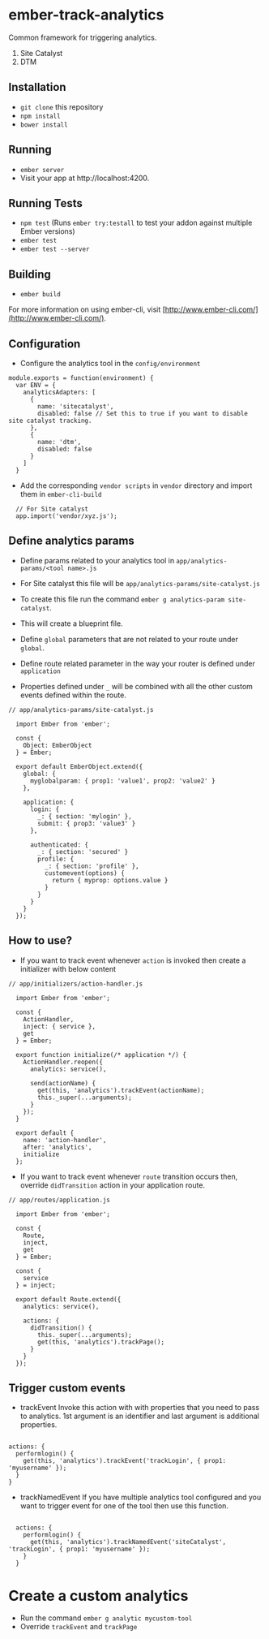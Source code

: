 # ember-track-analytics

Common framework for triggering analytics.
1. Site Catalyst
2. DTM

## Installation

* `git clone` this repository
* `npm install`
* `bower install`

## Running

* `ember server`
* Visit your app at http://localhost:4200.

## Running Tests

* `npm test` (Runs `ember try:testall` to test your addon against multiple Ember versions)
* `ember test`
* `ember test --server`

## Building

* `ember build`

For more information on using ember-cli, visit [http://www.ember-cli.com/](http://www.ember-cli.com/).

## Configuration

* Configure the analytics tool in the `config/environment`
```
module.exports = function(environment) {
  var ENV = {
    analyticsAdapters: [
      {
        name: 'sitecatalyst',
        disabled: false // Set this to true if you want to disable site catalyst tracking.
      },
      {
        name: 'dtm',
        disabled: false
      }
    ]
  }

```
* Add the corresponding `vendor scripts` in `vendor` directory and import them in `ember-cli-build`

```
  // For Site catalyst
  app.import('vendor/xyz.js');

```

## Define analytics params

* Define params related to your analytics tool in `app/analytics-params/<tool name>.js`
* For Site catalyst this file will be `app/analytics-params/site-catalyst.js`
* To create this file run the command `ember g analytics-param site-catalyst`.
* This will create a blueprint file.

* Define `global` parameters that are not related to your route under `global`.
* Define route related parameter in the way your router is defined under `application`
* Properties defined under `_` will be combined with all the other custom events defined within the route.

```
// app/analytics-params/site-catalyst.js

  import Ember from 'ember';

  const {
    Object: EmberObject
  } = Ember;

  export default EmberObject.extend({
    global: {
      myglobalparam: { prop1: 'value1', prop2: 'value2' }
    },

    application: {
      login: {
        _: { section: 'mylogin' },
        submit: { prop3: 'value3' }
      },

      authenticated: {
        _: { section: 'secured' }
        profile: {
          _: { section: 'profile' },
          customevent(options) {
            return { myprop: options.value }
          }
        }
      }
    }
  });

```

## How to use?

* If you want to track event whenever `action` is invoked then create a initializer with below content

```
// app/initializers/action-handler.js

  import Ember from 'ember';

  const {
    ActionHandler,
    inject: { service },
    get
  } = Ember;

  export function initialize(/* application */) {
    ActionHandler.reopen({
      analytics: service(),

      send(actionName) {
        get(this, 'analytics').trackEvent(actionName);
        this._super(...arguments);
      }
    });
  }

  export default {
    name: 'action-handler',
    after: 'analytics',
    initialize
  };
```

* If you want to track event whenever `route` transition occurs then, override `didTransition` action in your application route.

```
// app/routes/application.js

  import Ember from 'ember';

  const {
    Route,
    inject,
    get
  } = Ember;

  const {
    service
  } = inject;

  export default Route.extend({
    analytics: service(),

    actions: {
      didTransition() {
        this._super(...arguments);
        get(this, 'analytics').trackPage();
      }  
    }
  });

```

## Trigger custom events

* trackEvent
    Invoke this action with with properties that you need to pass to analytics.
    1st argument is an identifier and last argument is additional properties.

```

actions: {
  performlogin() {
    get(this, 'analytics').trackEvent('trackLogin', { prop1: 'myusername' });
  }
}

```

* trackNamedEvent
    If you have multiple analytics tool configured and you want to trigger event for one of the tool then use this function.

```

  actions: {
    performlogin() {
      get(this, 'analytics').trackNamedEvent('siteCatalyst', 'trackLogin', { prop1: 'myusername' });
    }
  }

```

# Create a custom analytics

* Run the command `ember g analytic mycustom-tool`
* Override `trackEvent` and `trackPage`
